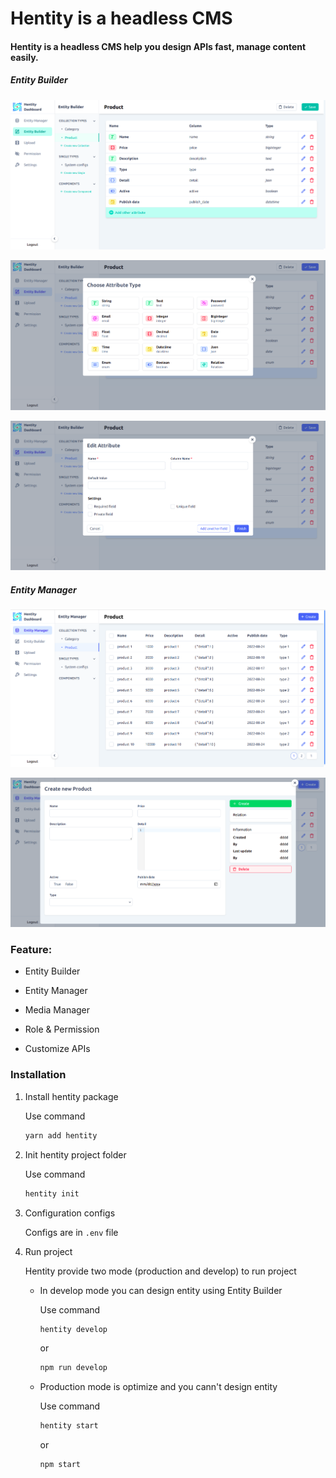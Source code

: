 # Hentity is a headless CMS

#### Hentity is a headless CMS help you design APIs fast, manage content easily.

##### Entity Builder

<p align="center">
  <img src="https://raw.githubusercontent.com/phanquanghieu/storage/master/hentity/hentity_entity_builder.png" alt="Entity Builder" />
</p>

<p align="center">
  <img src="https://raw.githubusercontent.com/phanquanghieu/storage/master/hentity/hentity_entity_builder_2.png" alt="Entity Builder" />
</p>

<p align="center">
  <img src="https://raw.githubusercontent.com/phanquanghieu/storage/master/hentity/hentity_entity_builder_3.png" alt="Entity Builder" />
</p>

##### Entity Manager

<p align="center">
  <img src="https://raw.githubusercontent.com/phanquanghieu/storage/master/hentity/hentity_entity_manager.png" alt="Entity Manager" />
</p>

<p align="center">
  <img src="https://raw.githubusercontent.com/phanquanghieu/storage/master/hentity/hentity_entity_manager_2.png" alt="Entity Manager" />
</p>

### Feature:

- Entity Builder

- Entity Manager

- Media Manager

- Role & Permission

- Customize APIs

### Installation

1. Install hentity package

   Use command

   ```bash
   yarn add hentity
   ```

2. Init hentity project folder

   Use command

   ```bash
   hentity init
   ```

3. Configuration configs

   Configs are in `.env` file

4. Run project

    Hentity provide two mode (production and develop) to run project

    - In develop mode you can design entity using Entity Builder
    
        Use command

        ```bash
        hentity develop
        ```

        or

        ```bash
        npm run develop
        ```
    
    - Production mode is optimize and you cann't design entity
    
        Use command

        ```bash
        hentity start
        ```

        or

        ```bash
        npm start
        ```
